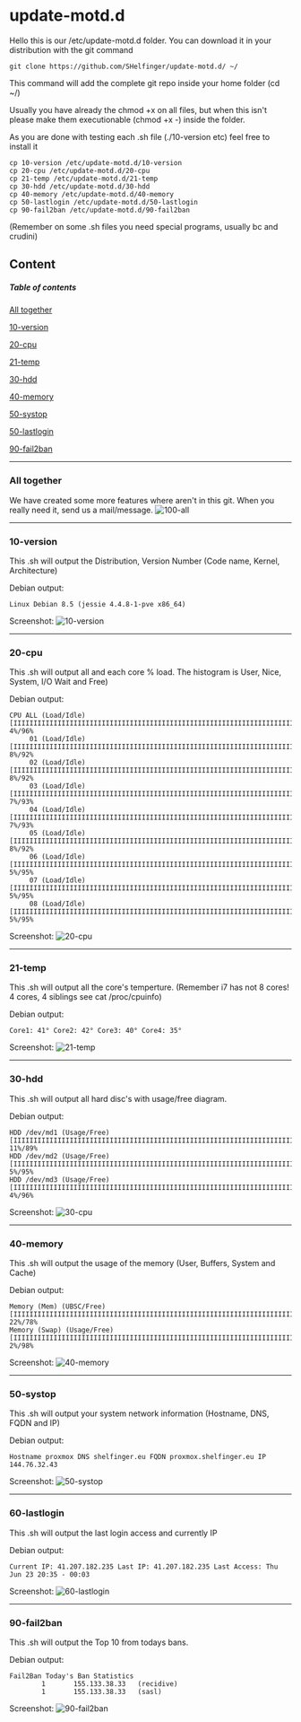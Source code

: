 # update-motd.d

Hello this is our /etc/update-motd.d folder. You can download it in your distribution with the git command
```shell
git clone https://github.com/SHelfinger/update-motd.d/ ~/
```
This command will add the complete git repo inside your home folder (cd ~/)

Usually you have already the chmod +x on all files, but when this isn't please make them executionable (chmod +x *-*) inside the folder.

As you are done with testing each .sh file (./10-version etc) feel free to install it
```shell
cp 10-version /etc/update-motd.d/10-version
cp 20-cpu /etc/update-motd.d/20-cpu
cp 21-temp /etc/update-motd.d/21-temp
cp 30-hdd /etc/update-motd.d/30-hdd
cp 40-memory /etc/update-motd.d/40-memory
cp 50-lastlogin /etc/update-motd.d/50-lastlogin
cp 90-fail2ban /etc/update-motd.d/90-fail2ban
```
(Remember on some .sh files you need special programs, usually bc and crudini)

## Content

##### Table of contents
[All together](https://github.com/SHelfinger/update-motd.d#all-together)

[10-version](https://github.com/SHelfinger/update-motd.d#10-version)

[20-cpu](https://github.com/SHelfinger/update-motd.d#20-cpu)

[21-temp](https://github.com/SHelfinger/update-motd.d#21-temp)

[30-hdd](https://github.com/SHelfinger/update-motd.d#30-hdd)

[40-memory](https://github.com/SHelfinger/update-motd.d#40-memory)

[50-systop](https://github.com/SHelfinger/update-motd.d#50-systop)

[50-lastlogin](https://github.com/SHelfinger/update-motd.d#60-lastlogin)

[90-fail2ban](https://github.com/SHelfinger/update-motd.d#90-fail2ban)


---
### All together
We have created some more features where aren't in this git. When you really need it, send us a mail/message.
![100-all](https://raw.githubusercontent.com/SHelfinger/update-motd.d/master/images/100-all.png "100-all")

---
### 10-version
This .sh will output the Distribution, Version Number (Code name, Kernel, Architecture)

Debian output:
```shell
Linux Debian 8.5 (jessie 4.4.8-1-pve x86_64)
```

Screenshot:
![10-version](https://raw.githubusercontent.com/SHelfinger/update-motd.d/master/images/10-version.png "10-version")

---
### 20-cpu
This .sh will output all and each core % load. The histogram is User, Nice, System, I/O Wait and Free)

Debian output:
```shell
CPU ALL (Load/Idle) [IIIIIIIIIIIIIIIIIIIIIIIIIIIIIIIIIIIIIIIIIIIIIIIIIIIIIIIIIIIIIIIIIIIIIIIIIIIIIIIIIIIIIIIIIIIIIIIIIIII] 4%/96%
     01 (Load/Idle) [IIIIIIIIIIIIIIIIIIIIIIIIIIIIIIIIIIIIIIIIIIIIIIIIIIIIIIIIIIIIIIIIIIIIIIIIIIIIIIIIIIIIIIIIIIIIIIIIIIII] 8%/92%
     02 (Load/Idle) [IIIIIIIIIIIIIIIIIIIIIIIIIIIIIIIIIIIIIIIIIIIIIIIIIIIIIIIIIIIIIIIIIIIIIIIIIIIIIIIIIIIIIIIIIIIIIIIIIIII] 8%/92%
     03 (Load/Idle) [IIIIIIIIIIIIIIIIIIIIIIIIIIIIIIIIIIIIIIIIIIIIIIIIIIIIIIIIIIIIIIIIIIIIIIIIIIIIIIIIIIIIIIIIIIIIIIIIIIII] 7%/93%
     04 (Load/Idle) [IIIIIIIIIIIIIIIIIIIIIIIIIIIIIIIIIIIIIIIIIIIIIIIIIIIIIIIIIIIIIIIIIIIIIIIIIIIIIIIIIIIIIIIIIIIIIIIIIIII] 7%/93%
     05 (Load/Idle) [IIIIIIIIIIIIIIIIIIIIIIIIIIIIIIIIIIIIIIIIIIIIIIIIIIIIIIIIIIIIIIIIIIIIIIIIIIIIIIIIIIIIIIIIIIIIIIIIIIII] 8%/92%
     06 (Load/Idle) [IIIIIIIIIIIIIIIIIIIIIIIIIIIIIIIIIIIIIIIIIIIIIIIIIIIIIIIIIIIIIIIIIIIIIIIIIIIIIIIIIIIIIIIIIIIIIIIIIIII] 5%/95%
     07 (Load/Idle) [IIIIIIIIIIIIIIIIIIIIIIIIIIIIIIIIIIIIIIIIIIIIIIIIIIIIIIIIIIIIIIIIIIIIIIIIIIIIIIIIIIIIIIIIIIIIIIIIIIII] 5%/95%
     08 (Load/Idle) [IIIIIIIIIIIIIIIIIIIIIIIIIIIIIIIIIIIIIIIIIIIIIIIIIIIIIIIIIIIIIIIIIIIIIIIIIIIIIIIIIIIIIIIIIIIIIIIIIIII] 5%/95%
```

Screenshot:
![20-cpu](https://raw.githubusercontent.com/SHelfinger/update-motd.d/master/images/20-cpu.png "20-cpu")

---
### 21-temp
This .sh will output all the core's temperture. (Remember i7 has not 8 cores! 4 cores, 4 siblings see cat /proc/cpuinfo)

Debian output: 
```shell
Core1: 41° Core2: 42° Core3: 40° Core4: 35°
```

Screenshot:
![21-temp](https://raw.githubusercontent.com/SHelfinger/update-motd.d/master/images/21-temp.png "21-temp")

---
### 30-hdd
This .sh will output all hard disc's with usage/free diagram.

Debian output:
```shell
HDD /dev/md1 (Usage/Free) [IIIIIIIIIIIIIIIIIIIIIIIIIIIIIIIIIIIIIIIIIIIIIIIIIIIIIIIIIIIIIIIIIIIIIIIIIIIIIIIIIIIIIIIIIIIIIIIIIIII] 11%/89%
HDD /dev/md2 (Usage/Free) [IIIIIIIIIIIIIIIIIIIIIIIIIIIIIIIIIIIIIIIIIIIIIIIIIIIIIIIIIIIIIIIIIIIIIIIIIIIIIIIIIIIIIIIIIIIIIIIIIIII] 5%/95%
HDD /dev/md3 (Usage/Free) [IIIIIIIIIIIIIIIIIIIIIIIIIIIIIIIIIIIIIIIIIIIIIIIIIIIIIIIIIIIIIIIIIIIIIIIIIIIIIIIIIIIIIIIIIIIIIIIIIIII] 4%/96%
```

Screenshot:
![30-cpu](https://raw.githubusercontent.com/SHelfinger/update-motd.d/master/images/30-hdd.png "30-hdd")

---
### 40-memory
This .sh will output the usage of the memory (User, Buffers, System and Cache)

Debian output:
```shell
Memory (Mem) (UBSC/Free) [IIIIIIIIIIIIIIIIIIIIIIIIIIIIIIIIIIIIIIIIIIIIIIIIIIIIIIIIIIIIIIIIIIIIIIIIIIIIIIIIIIIIIIIIIIIIIIIIIIII] 22%/78%
Memory (Swap) (Usage/Free) [IIIIIIIIIIIIIIIIIIIIIIIIIIIIIIIIIIIIIIIIIIIIIIIIIIIIIIIIIIIIIIIIIIIIIIIIIIIIIIIIIIIIIIIIIIIIIIIIIIII] 2%/98%
```

Screenshot:
![40-memory](https://raw.githubusercontent.com/SHelfinger/update-motd.d/master/images/40-memory.png "40-memory")

---
### 50-systop
This .sh will output your system network information (Hostname, DNS, FQDN and IP)

Debian output:
```shell
Hostname proxmox DNS shelfinger.eu FQDN proxmox.shelfinger.eu IP 144.76.32.43
```

Screenshot:
![50-systop](https://raw.githubusercontent.com/SHelfinger/update-motd.d/master/images/50-systop.png "50-systop")

---
### 60-lastlogin
This .sh will output the last login access and currently IP

Debian output:
```shell
Current IP: 41.207.182.235 Last IP: 41.207.182.235 Last Access: Thu Jun 23 20:35 - 00:03
```

Screenshot:
![60-lastlogin](https://raw.githubusercontent.com/SHelfinger/update-motd.d/master/images/60-lastlogin.png "60-lastlogin")

---
### 90-fail2ban
This .sh will output the Top 10 from todays bans.

Debian output:
```shell
Fail2Ban Today's Ban Statistics
        1       155.133.38.33   (recidive)
        1       155.133.38.33   (sasl)
```

Screenshot:
![90-fail2ban](https://raw.githubusercontent.com/SHelfinger/update-motd.d/master/images/90-fail2ban.png "90-fail2ban")
